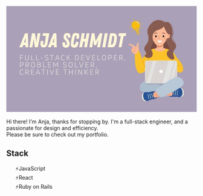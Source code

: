 
![name-of-you-image](https://github.com/Anjacodes/Anjacodes/blob/main/cover%20(900%20x%20500%20px).jpg?raw=true)

<p>Hi there! I'm Anja, thanks for stopping by. I'm a full-stack engineer, and a passionate for design and efficiency. <br>Please be sure to check out my <a src="https://anjacodes.github.io/Portfolio/">portfolio</a>.</p>

<h2>Stack</h2>
<ul style="list-style-type: none;">
  <li>⚡JavaScript</li>
  <li>⚡React</li>
  <li>⚡Ruby on Rails</li>
</ul>

<!--
**Anjacodes/Anjacodes** is a ✨ _special_ ✨ repository because its `README.md` (this file) appears on your GitHub profile.

Here are some ideas to get you started:

- 🔭 I’m currently working on ...
- 🌱 I’m currently learning ...
- 👯 I’m looking to collaborate on ...
- 🤔 I’m looking for help with ...
- 💬 Ask me about ...
- 📫 How to reach me: ...
- 😄 Pronouns: ...
- ⚡ Fun fact: ...
-->
